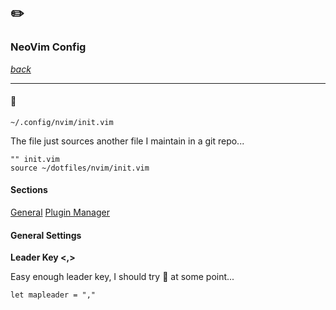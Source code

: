 ## ✏️
### NeoVim Config

[*back*](../README.md)

---

#### 🤖

`~/.config/nvim/init.vim`

The file just sources another file I maintain in a git repo...

``` vim
"" init.vim
source ~/dotfiles/nvim/init.vim
```

#### Sections
[General](#general-settings)
[Plugin Manager](#plugin-manager)


#### General Settings

**Leader Key <,>**

Easy enough leader key, I should try <space> 🤔 at some point...

``` vim
let mapleader = ","
```




